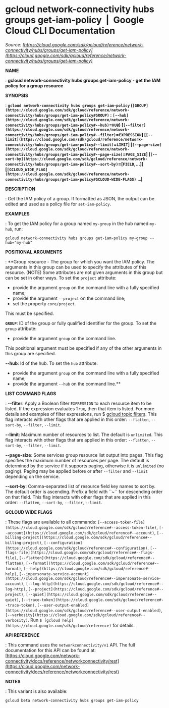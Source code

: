 # gcloud network-connectivity hubs groups get-iam-policy  |  Google Cloud CLI Documentation

*Source: [https://cloud.google.com/sdk/gcloud/reference/network-connectivity/hubs/groups/get-iam-policy](https://cloud.google.com/sdk/gcloud/reference/network-connectivity/hubs/groups/get-iam-policy)*

**NAME**

: **gcloud network-connectivity hubs groups get-iam-policy - get the IAM policy for a group resource**

**SYNOPSIS**

: **`gcloud network-connectivity hubs groups get-iam-policy` (`[GROUP](https://cloud.google.com/sdk/gcloud/reference/network-connectivity/hubs/groups/get-iam-policy#GROUP)` : `[--hub](https://cloud.google.com/sdk/gcloud/reference/network-connectivity/hubs/groups/get-iam-policy#--hub)`=`HUB`) [`[--filter](https://cloud.google.com/sdk/gcloud/reference/network-connectivity/hubs/groups/get-iam-policy#--filter)`=`EXPRESSION`] [`[--limit](https://cloud.google.com/sdk/gcloud/reference/network-connectivity/hubs/groups/get-iam-policy#--limit)`=`LIMIT`] [`[--page-size](https://cloud.google.com/sdk/gcloud/reference/network-connectivity/hubs/groups/get-iam-policy#--page-size)`=`PAGE_SIZE`] [`[--sort-by](https://cloud.google.com/sdk/gcloud/reference/network-connectivity/hubs/groups/get-iam-policy#--sort-by)`=[`FIELD`,…]] [`[GCLOUD_WIDE_FLAG](https://cloud.google.com/sdk/gcloud/reference/network-connectivity/hubs/groups/get-iam-policy#GCLOUD-WIDE-FLAGS) …`]**

**DESCRIPTION**

: Get the IAM policy of a group. If formatted as JSON, the output can be edited
and used as a policy file for `set-iam-policy`.

**EXAMPLES**

: To get the IAM policy for a group named
``my-group`` in the hub named
``my-hub``, run:

```
gcloud network-connectivity hubs groups get-iam-policy my-group --hub="my-hub"
```

**POSITIONAL ARGUMENTS**

: **Group resource - The group for which you want the IAM policy. The arguments in
this group can be used to specify the attributes of this resource. (NOTE) Some
attributes are not given arguments in this group but can be set in other ways.
To set the `project` attribute:

- provide the argument `group` on the command line with a fully
specified name;
- provide the argument `--project` on the command line;
- set the property `core/project`.

This must be specified.

**`GROUP`**:
ID of the group or fully qualified identifier for the group.
To set the `group` attribute:

- provide the argument `group` on the command line.

This positional argument must be specified if any of the other arguments in this
group are specified.

**--hub**:
Id of the hub.
To set the `hub` attribute:

- provide the argument `group` on the command line with a fully
specified name;
- provide the argument `--hub` on the command line.**

**LIST COMMAND FLAGS**

: **--filter**:
Apply a Boolean filter `EXPRESSION` to each resource item
to be listed. If the expression evaluates `True`, then that item is
listed. For more details and examples of filter expressions, run $ [gcloud topic filters](https://cloud.google.com/sdk/gcloud/reference/topic/filters). This flag
interacts with other flags that are applied in this order:
`--flatten`, `--sort-by`, `--filter`,
`--limit`.

**--limit**:
Maximum number of resources to list. The default is `unlimited`. This
flag interacts with other flags that are applied in this order:
`--flatten`, `--sort-by`, `--filter`,
`--limit`.

**--page-size**:
Some services group resource list output into pages. This flag specifies the
maximum number of resources per page. The default is determined by the service
if it supports paging, otherwise it is `unlimited` (no paging).
Paging may be applied before or after `--filter` and
`--limit` depending on the service.

**--sort-by**:
Comma-separated list of resource field key names to sort by. The default order
is ascending. Prefix a field with ``~´´ for descending order on that
field. This flag interacts with other flags that are applied in this order:
`--flatten`, `--sort-by`, `--filter`,
`--limit`.

**GCLOUD WIDE FLAGS**

: These flags are available to all commands: `[--access-token-file](https://cloud.google.com/sdk/gcloud/reference#--access-token-file)`,
`[--account](https://cloud.google.com/sdk/gcloud/reference#--account)`, `[--billing-project](https://cloud.google.com/sdk/gcloud/reference#--billing-project)`,
`[--configuration](https://cloud.google.com/sdk/gcloud/reference#--configuration)`,
`[--flags-file](https://cloud.google.com/sdk/gcloud/reference#--flags-file)`,
`[--flatten](https://cloud.google.com/sdk/gcloud/reference#--flatten)`, `[--format](https://cloud.google.com/sdk/gcloud/reference#--format)`, `[--help](https://cloud.google.com/sdk/gcloud/reference#--help)`, `[--impersonate-service-account](https://cloud.google.com/sdk/gcloud/reference#--impersonate-service-account)`,
`[--log-http](https://cloud.google.com/sdk/gcloud/reference#--log-http)`,
`[--project](https://cloud.google.com/sdk/gcloud/reference#--project)`, `[--quiet](https://cloud.google.com/sdk/gcloud/reference#--quiet)`, `[--trace-token](https://cloud.google.com/sdk/gcloud/reference#--trace-token)`, `[--user-output-enabled](https://cloud.google.com/sdk/gcloud/reference#--user-output-enabled)`,
`[--verbosity](https://cloud.google.com/sdk/gcloud/reference#--verbosity)`.
Run `$ [gcloud help](https://cloud.google.com/sdk/gcloud/reference)` for details.

**API REFERENCE**

: This command uses the `networkconnectivity/v1` API. The full
documentation for this API can be found at: [https://cloud.google.com/network-connectivity/docs/reference/networkconnectivity/rest](https://cloud.google.com/network-connectivity/docs/reference/networkconnectivity/rest)

**NOTES**

: This variant is also available:

```
gcloud beta network-connectivity hubs groups get-iam-policy
```